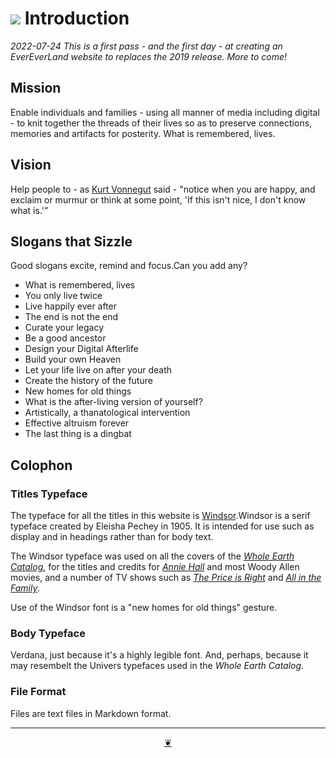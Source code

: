 # [![](https://pushme-pullyou.github.io/tootoo-2022/assets/icons/mark-github.svg )]( https://github.com/evereverland/2022/blob/main/pages/introduction.md "Source code on GitHub" ) Introduction

_2022-07-24 This is a first pass - and the first day - at creating an EverEverLand website to replaces the 2019 release. More to come!_


## Mission

Enable individuals and families - using all manner of media including digital - to knit together the threads of their lives so as to preserve connections, memories and artifacts for posterity. What is remembered, lives.

## Vision

Help people to - as [Kurt Vonnegut]( https://en.wikipedia.org/wiki/Kurt_Vonnegut ) said - "notice when you are happy, and exclaim or murmur or think at some point, 'If this isn't nice, I don't know what is.'”


## Slogans that Sizzle

Good slogans excite, remind and focus.Can you add any?

* What is remembered, lives
* You only live twice
* Live happily ever after
* The end is not the end
* Curate your legacy
* Be a good ancestor
* Design your Digital Afterlife
* Build your own Heaven
* Let your life live on after your death
* Create the history of the future
* New homes for old things
* What is the after-living version of yourself?
* Artistically, a thanatological intervention
* Effective altruism forever
* The last thing is a dingbat

## Colophon

### Titles Typeface

The typeface for all the titles in this website is [Windsor]( https://en.wikipedia.org/wiki/Windsor_(typeface) ).Windsor is a serif typeface created by Eleisha Pechey in 1905. It is intended for use such as display and in headings rather than for body text.

 The Windsor typeface was used on all the covers of the [_Whole Earth Catalog_]( https://en.wikipedia.org/wiki/Whole_Earth_Catalog ), for the titles and credits for [_Annie Hall_]( https://en.wikipedia.org/wiki/Annie_Hall ) and most Woody Allen movies, and a number of TV shows such as [_The Price is Right_]( https://en.wikipedia.org/wiki/The_Price_Is_Right_(American_game_show) ) and [_All in the Family_]( https://en.wikipedia.org/wiki/All_in_the_Family ).

 Use of the Windsor font is a "new homes for old things" gesture.

### Body Typeface

Verdana, just because it's a highly legible font. And, perhaps, because it may resembelt the Univers typefaces used in the _Whole Earth Catalog_.

### File Format

Files are text files in Markdown format.


***

<center title="Hello! Click me to go up to the top" ><a class=aDingbat href=javascript:window.scrollTo(0,0);> ❦ </a></center>
